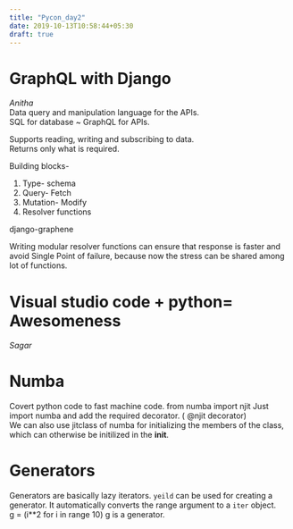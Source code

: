 ```yaml
---
title: "Pycon_day2"
date: 2019-10-13T10:58:44+05:30
draft: true
---
```

# GraphQL with Django
*Anitha*  
Data query and manipulation language for the APIs.  
SQL for database ~  GraphQL for APIs.  
  
Supports reading, writing and subscribing to data.  
Returns only what is required.  

Building blocks-  
1) Type- schema
2) Query- Fetch 
3) Mutation- Modify  
4) Resolver functions  

django-graphene  

Writing modular resolver functions can ensure that response is faster and avoid Single Point of failure, because now the stress can be shared among lot of functions.  

# Visual studio code + python= Awesomeness 
*Sagar*  

# Numba
Covert python code to fast machine code. 
from numba import njit 
Just import numba and add the required decorator. ( @njit decorator)  
We can also use jitclass of numba for initializing the members of the class, which can otherwise be initilized in the __init__.   

# Generators 
Generators are basically lazy iterators. 
`yeild` can be used for creating a generator. 
It automatically converts the range argument to a `iter` object.  
g = (i**2 for i in range 10) 
g is a generator. 


